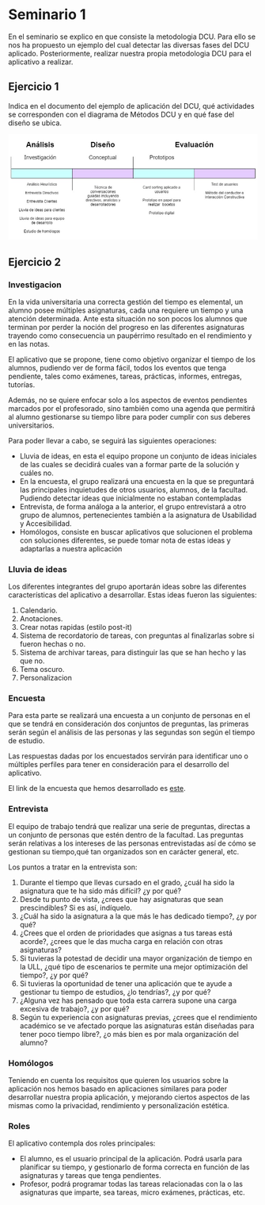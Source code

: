 
# Seminario 1

En el seminario se explico en que consiste la metodologia DCU. Para ello se nos ha propuesto un ejemplo del cual detectar las diversas fases del DCU aplicado.
Posteriormente, realizar nuestra propia metodologia DCU para el aplicativo a realizar.

## Ejercicio 1

Indica en el documento del ejemplo de aplicación del DCU, qué actividades se corresponden con el diagrama de Métodos DCU y en qué fase del diseño se ubica.

![alt text](https://raw.githubusercontent.com/Yeixon98/UYA-Grupo_8/master/Seminarios/Seminarios%201/Metodos_DCU.PNG)

## Ejercicio 2

### Investigacion

En la vida universitaria una correcta gestión del tiempo es elemental, un alumno posee múltiples asignaturas, cada una requiere un tiempo y una atención determinada. Ante esta situación no son pocos los alumnos que terminan por perder la noción del progreso en las diferentes asignaturas trayendo como consecuencia un paupérrimo resultado en el rendimiento y en las notas.

El aplicativo que se propone, tiene como objetivo organizar el tiempo de los alumnos, pudiendo ver de forma fácil, todos los eventos que tenga pendiente, tales como exámenes, tareas, prácticas, informes, entregas, tutorías. 

Además, no se quiere enfocar  solo a los aspectos de eventos pendientes marcados por el profesorado, sino también como una agenda que permitirá al alumno gestionarse su tiempo libre para poder cumplir con sus deberes universitarios.

Para poder llevar a cabo, se seguirá las siguientes operaciones:

* Lluvia de ideas, en esta el equipo propone un conjunto de ideas iniciales de las cuales se decidirá cuales van a formar parte de la solución y cuáles no.
* En la encuesta, el grupo realizará una encuesta en la que se preguntará las principales inquietudes de otros usuarios, alumnos, de la facultad. Pudiendo detectar ideas que inicialmente no estaban contempladas
* Entrevista, de forma análoga a la anterior, el grupo entrevistará a otro grupo de alumnos, pertenecientes también a la asignatura de Usabilidad y Accesibilidad.
* Homólogos, consiste en buscar aplicativos que solucionen el problema con soluciones diferentes, se puede tomar nota de estas ideas y adaptarlas a nuestra aplicación

### Lluvia de ideas

Los diferentes integrantes del grupo aportarán ideas sobre las diferentes características del aplicativo a desarrollar. Estas ideas fueron las siguientes:


1. Calendario.
2. Anotaciones.
3. Crear notas rapidas (estilo post-it)
4. Sistema de recordatorio de tareas, con preguntas al finalizarlas sobre si fueron hechas o no.
5. Sistema de archivar tareas, para distinguir las que se han hecho y las que no.
6. Tema oscuro.
7. Personalizacion

### Encuesta

Para esta parte se realizará una encuesta a un conjunto de personas en el que se tendrá en consideración dos conjuntos de preguntas, las primeras serán según el análisis de las personas y las segundas son según el tiempo de estudio.

Las respuestas dadas por los encuestados servirán para identificar uno o múltiples perfiles para tener en consideración para el desarrollo del aplicativo.

El link de la encuesta que hemos desarrollado es [este](https://forms.gle/3H4MMm9v7aX15J4N8).

### Entrevista

El equipo de trabajo tendrá que realizar una serie de preguntas, directas a un conjunto de personas que estén dentro de la facultad. Las preguntas serán relativas a los intereses de las personas entrevistadas así de cómo se gestionan su tiempo,qué tan organizados son en carácter general, etc.

Los puntos a tratar en la entrevista son:

1. Durante el tiempo que llevas cursado en el grado, ¿cuál ha sido la asignatura que te ha sido más difícil? ¿y por qué?
2. Desde tu punto de vista, ¿crees que hay asignaturas que sean prescindibles? Si es así, indíquelo.
3. ¿Cuál ha sido la asignatura a la que más le has dedicado tiempo?, ¿y por qué?
4. ¿Crees que el orden de prioridades que asignas a tus tareas está acorde?, ¿crees que le das mucha carga en relación con otras asignaturas?
5. Si tuvieras la potestad de decidir una mayor organización de tiempo en la ULL, ¿qué tipo de escenarios te permite una mejor optimización del tiempo?, ¿y por qué?
6. Si tuvieras la oportunidad de tener una aplicación que te ayude a gestionar tu tiempo de estudios, ¿lo tendrías?, ¿y por qué?
7. ¿Alguna vez has pensado que toda esta carrera supone una carga excesiva de trabajo?, ¿y por qué?
8. Según tu experiencia con asignaturas previas, ¿crees que el rendimiento académico se ve afectado porque las asignaturas están diseñadas para tener poco tiempo libre?, ¿o más bien es por mala organización del alumno?

### Homólogos

Teniendo en cuenta los requisitos que quieren los usuarios sobre la aplicación nos hemos basado en aplicaciones similares para poder desarrollar nuestra propia aplicación, y mejorando ciertos aspectos de las mismas como la privacidad, rendimiento y personalización estética.

### Roles

El aplicativo contempla dos roles principales:
* El alumno, es el usuario principal de la aplicación. Podrá usarla para planificar su tiempo, y gestionarlo de forma correcta en función de las asignaturas y tareas que tenga pendientes.
* Profesor, podrá programar todas las tareas relacionadas con la o las asignaturas que imparte, sea tareas, micro exámenes, prácticas, etc.








